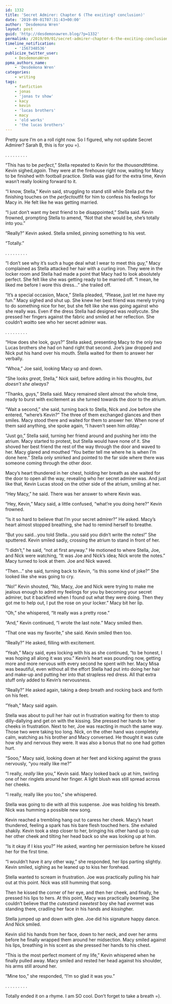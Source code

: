 ```yaml
---
id: 1332
title: 'Secret Admirer: Chapter 6 (The exciting? conclusion)'
date: '2019-09-01T07:31:43+00:00'
author: 'Desdemona Wren'
layout: post
guid: 'http://desdemonawren.blog/?p=1332'
permalink: /2019/09/01/secret-admirer-chapter-6-the-exciting-conclusion/
timeline_notification:
    - '1567348536'
publicize_twitter_user:
    - DesdemonaWren
ppma_authors_name:
    - 'Desdemona Wren'
categories:
    - writing
tags:
    - fanfiction
    - jonas
    - 'jonas tv show'
    - kacy
    - kevin
    - 'lucas brothers'
    - macy
    - 'old works'
    - 'the lucas brothers'
---
```


Pretty sure I’m on a roll right now. So I figured, why not update Secret Admirer? Sarah B, this is for you =).

. . . . . . . . .

“This has to be *perfect*,” Stella repeated to Kevin for the *thousandth*time. Kevin sighed,*again*. They were at the firehouse right now, waiting for Macy to be finished with football practice. Stella was glad for the extra time, Kevin wasn’t really looking forward to it.

“I know, Stella,” Kevin said, struggling to stand still while Stella put the finishing touches on the *perfect*outfit for him to confess his feelings for Macy in. He felt like he was getting married.

“I just don’t want my best friend to be disappointed,” Stella said. Kevin frowned, prompting Stella to amend, “Not that she would be, she’s totally into you.”

“Really?” Kevin asked. Stella smiled, pinning something to his vest.

“Totally.”

. . . . . . . . .

“I don’t see why it’s such a huge deal what I wear to meet this guy,” Macy complained as Stella attacked her hair with a curling iron. They were in the locker room and Stella had made a point that Macy had to look absolutely perfect. She felt like she was getting ready to be married off. “I mean, he liked me before I wore this dress…” she trailed off.

“It’s a special occasion, Mace,” Stella pleaded, “Please, just let me have my fun.” Macy sighed and shut up. She knew her best friend was merely trying to do something nice for her, but she felt like she was going against who she really was. Even if the dress Stella had designed was *really*cute. She pressed her fingers against the fabric and smiled at her reflection. She couldn’t *wait*to see who her secret admirer was.

. . . . . . . . .

“How does she look, guys?” Stella asked, presenting Macy to the only two Lucas brothers she had on hand right that second. Joe’s jaw dropped and Nick put his hand over his mouth. Stella waited for them to answer her verbally.

“Whoa,” Joe said, looking Macy up and down.

“She looks *great*, Stella,” Nick said, before adding in his thoughts, *but doesn’t she always?*

“Thanks, guys,” Stella said. Macy remained silent almost the whole time, ready to burst with excitement as she turned towards the door to the atrium.

“Wait a second,” she said, turning back to Stella, Nick and Joe before she entered, “where’s Kevin?” The three of them exchanged glances and then smiles. Macy stood there and waited for them to answer her. When none of them said anything, she spoke again, “I haven’t seen him *all*day.”

“Just go,” Stella said, turning her friend around and pushing her into the atrium. Macy started to protest, but Stella would have none of it. She shoved her best friend the rest of the way through the door and waved to her. Macy glared and mouthed “You better tell me where he is when I’m done here.” Stella only smirked and pointed to the far side where there was someone coming through the other door.

Macy’s heart thundered in her chest, holding her breath as she waited for the door to open all the way, revealing who her secret admirer was. And just like that, Kevin Lucas stood on the other side of the atrium, smiling at her.

“Hey Macy,” he said. There was her answer to where Kevin was.

“Hey, Kevin,” Macy said, a little confused, “what’re you doing here?” Kevin frowned.

“Is it so hard to believe that I’m your secret admirer?” He asked. Macy’s heart almost stopped breathing, she had to remind herself to breathe.

“But you said…you told Stella…you said you didn’t write the notes!” She sputtered. Kevin smiled sadly, crossing the atrium to stand in front of her.

“I didn’t,” he said, “not at first anyway.” He motioned to where Stella, Joe, and Nick were watching, “It was Joe and Nick’s idea; Nick wrote the notes.” Macy turned to look at them. Joe and Nick waved.

“Then…” she said, turning back to Kevin, “is this some kind of joke?” She looked like she was going to cry.

“No!” Kevin shouted, “No, Macy, Joe and Nick were trying to make me jealous enough to admit my feelings for you by becoming your secret admirer, but it backfired when I found out what they were doing. Then they got me to help out, I put the rose on your locker.” Macy bit her lip.

“Oh,” she whispered, “It really was a pretty rose.”

“And,” Kevin continued, “I wrote the last note.” Macy smiled then.

“That one was my favorite,” she said. Kevin smiled then too.

“Really?” He asked, filling with excitement.

“Yeah,” Macy said, eyes locking with his as she continued, “to be honest, I was hoping all along it was you.” Kevin’s heart was pounding now, getting more and more nervous with every second he spent with her. Macy Misa was beautiful, even without all the effort Stella had put into doing her hair and make-up and putting her into that strapless red dress. All that extra stuff only added to Kevin’s nervousness.

“Really?” He asked again, taking a deep breath and rocking back and forth on his feet.

“Yeah,” Macy said again.

Stella was about to pull her hair out in frustration waiting for them to stop dilly-dallying and get on with the kissing. She pressed her hands to her cheeks in frustration. Next to her, Joe was reacting in much the same way. Those two were taking too long. Nick, on the other hand was completely calm, watching as his brother and Macy conversed. He thought it was cute how shy and nervous they were. It was also a bonus that no one had gotten hurt.

“Sooo,” Macy said, looking down at her feet and kicking against the grass nervously, “you really like me?”

“I really, *really* like you,” Kevin said. Macy looked back up at him, twirling one of her ringlets around her finger. A light blush was still spread across her cheeks.

“I really, really like you too,” she whispered.

Stella was going to die with all this suspense. Joe was holding his breath. Nick was humming a possible new song.

Kevin reached a trembling hang out to caress her cheek. Macy’s heart thundered, feeling a spark has his bare flesh touched hers. She exhaled shakily. Kevin took a step closer to her, bringing his other hand up to cup her other cheek and tilting her head back so she was looking up at him.

“Is it okay if I kiss you?” He asked, wanting her permission before he kissed her for the first time.

“I wouldn’t have it any other way,” she responded, her lips parting slightly. Kevin smiled, sighing as he leaned up to kiss her forehead.

Stella wanted to scream in frustration. Joe was practically pulling his hair out at this point. Nick was still humming that song.

Then he kissed the corner of her eye, and then her cheek, and finally, he pressed his lips to hers. At this point, Macy was practically beaming. She couldn’t believe that the *cutest*and *sweetest* boy she had *ever*met was standing there, cradling her face in his hands and *kissing*her.

Stella jumped up and down with glee. Joe did his signature happy dance. And Nick smiled.

Kevin slid his hands from her face, down to her neck, and over her arms before he finally wrapped them around her midsection. Macy smiled against his lips, breathing in his scent as she pressed her hands to his chest.

“This is the most perfect moment of my life,” Kevin whispered when he finally pulled away. Macy smiled and rested her head against his shoulder, his arms still around her.

“Mine too,” she responded, “I’m so glad it was you.”

. . . . . . . . .

Totally ended it on a rhyme. I am SO cool. Don’t forget to take a breath =).